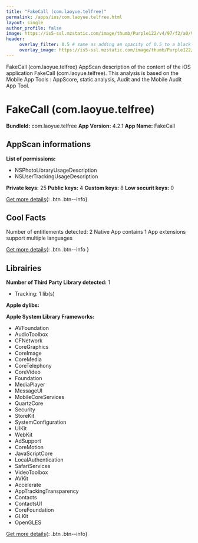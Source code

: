```yaml
---
title: "FakeCall (com.laoyue.telfree)"
permalink: /apps/ios/com.laoyue.telfree.html
layout: single
author_profile: false
image: https://is5-ssl.mzstatic.com/image/thumb/Purple122/v4/97/f2/a0/97f2a043-83f2-be1a-ad91-0866bc38d826/AppIcon-0-0-1x_U007emarketing-0-0-0-7-0-0-sRGB-0-0-0-GLES2_U002c0-512MB-85-220-0-0.png/512x512bb.jpg
header: 
     overlay_filter: 0.5 # same as adding an opacity of 0.5 to a black background
     overlay_image: https://is5-ssl.mzstatic.com/image/thumb/Purple122/v4/97/f2/a0/97f2a043-83f2-be1a-ad91-0866bc38d826/AppIcon-0-0-1x_U007emarketing-0-0-0-7-0-0-sRGB-0-0-0-GLES2_U002c0-512MB-85-220-0-0.png/512x512bb.jpg
---
```

FakeCall (com.laoyue.telfree) AppScan description of the content of the iOS application FakeCall (com.laoyue.telfree). This analysis is based on the Mobile App Tools : AppScore, static analysis, Audit and the Mobile Audit App Tool.

# FakeCall (com.laoyue.telfree)

**BundleId:** com.laoyue.telfree
**App Version:** 4.2.1
**App Name:** FakeCall


## AppScan informations 

**List of permissions:** 
- NSPhotoLibraryUsageDescription
- NSUserTrackingUsageDescription
  
  
**Private keys:** 25
**Public keys:** 4
**Custom keys:** 8
**Low securit keys:** 0
  
[Get more details](/pricing.html){: .btn .btn--info}

## Cool Facts

Number of entitlements detected: 2
Native App
contains 1 App extensions
support multiple languages
  
[Get more details](/pricing.html){: .btn .btn--info }

## Librairies 
**Number of Third Party Library detected:** 1
- Tracking: 1 lib(s)


**Apple dylibs:**


**Apple System Library Frameworks:**
- AVFoundation
- AudioToolbox
- CFNetwork
- CoreGraphics
- CoreImage
- CoreMedia
- CoreTelephony
- CoreVideo
- Foundation
- MediaPlayer
- MessageUI
- MobileCoreServices
- QuartzCore
- Security
- StoreKit
- SystemConfiguration
- UIKit
- WebKit
- AdSupport
- CoreMotion
- JavaScriptCore
- LocalAuthentication
- SafariServices
- VideoToolbox
- AVKit
- Accelerate
- AppTrackingTransparency
- Contacts
- ContactsUI
- CoreFoundation
- GLKit
- OpenGLES


  
[Get more details](/pricing.html){: .btn .btn--info}

